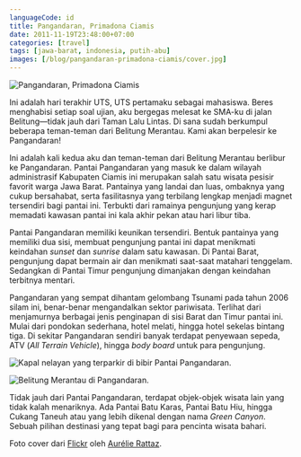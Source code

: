 ```yaml
---
languageCode: id
title: Pangandaran, Primadona Ciamis
date: 2011-11-19T23:48:00+07:00
categories: [travel]
tags: [jawa-barat, indonesia, putih-abu]
images: [/blog/pangandaran-primadona-ciamis/cover.jpg]
---
```

![Pangandaran, Primadona Ciamis](cover.jpg)

Ini adalah hari terakhir UTS, UTS pertamaku sebagai mahasiswa. Beres menghabisi setiap soal ujian, aku bergegas melesat ke SMA-ku di jalan Belitung—tidak jauh dari Taman Lalu Lintas. Di sana sudah berkumpul beberapa teman-teman dari Belitung Merantau. Kami akan berpelesir ke Pangandaran!

Ini adalah kali kedua aku dan teman-teman dari Belitung Merantau berlibur ke Pangandaran. Pantai Pangandaran yang masuk ke dalam wilayah administrasif Kabupaten Ciamis ini merupakan salah satu wisata pesisir favorit warga Jawa Barat. Pantainya yang landai dan luas, ombaknya yang cukup bersahabat, serta fasilitasnya yang terbilang lengkap menjadi magnet tersendiri bagi pantai ini. Terbukti dari ramainya pengunjung yang kerap memadati kawasan pantai ini kala akhir pekan atau hari libur tiba.

Pantai Pangandaran memiliki keunikan tersendiri. Bentuk pantainya yang memiliki dua sisi, membuat pengunjung pantai ini dapat menikmati keindahan *sunset* dan *sunrise* dalam satu kawasan. Di Pantai Barat, pengunjung dapat bermain air dan menikmati saat-saat matahari tenggelam. Sedangkan di Pantai Timur pengunjung dimanjakan dengan keindahan terbitnya mentari.

Pangandaran yang sempat dihantam gelombang Tsunami pada tahun 2006 silam ini, benar-benar mengandalkan sektor pariwisata. Terlihat dari menjamurnya berbagai jenis penginapan di sisi Barat dan Timur pantai ini. Mulai dari pondokan sederhana, hotel melati, hingga hotel sekelas bintang tiga. Di sekitar Pangandaran sendiri banyak terdapat penyewaan sepeda, ATV (*All Terrain Vehicle*), hingga *body board* untuk para pengunjung.

![Kapal nelayan yang terparkir di bibir Pantai Pangandaran.](01-pangandaran.jpg)

![Belitung Merantau di Pangandaran.](02-pangandaran.jpg)

Tidak jauh dari Pantai Pangandaran, terdapat objek-objek wisata lain yang tidak kalah menariknya. Ada Pantai Batu Karas, Pantai Batu Hiu, hingga Cukang Taneuh atau yang lebih dikenal dengan nama *Green Canyon*. Sebuah pilihan destinasi yang tepat bagi para pencinta wisata bahari.

Foto cover dari [Flickr](https://www.flickr.com/photos/lilie_suisse/15811661085/in/photostream/) oleh [Aurélie Rattaz](https://www.flickr.com/photos/lilie_suisse/).
